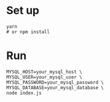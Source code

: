# Set up

```
yarn
# or npm install
```

# Run

```
MYSQL_HOST=your_mysql_host \
MYSQL_USER=your_mysql_user \
MYSQL_PASSWORD=your_mysql_password \
MYSQL_DATABASE=your_mysql_database \
node index.js
```

